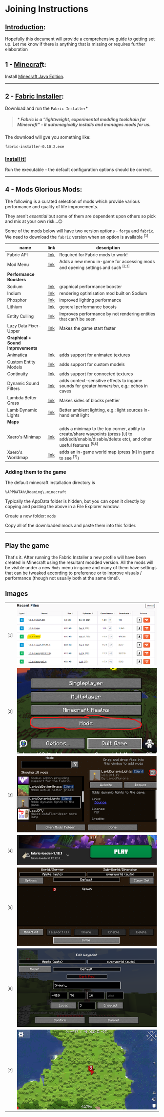 # Joining Instructions

## <ins>Introduction</ins>:
Hopefully this document will provide a comprehensive guide to getting set up.  Let me know if there is anything that is missing or requires further elaboration

## 1 - <ins>Minecraf</ins>t:
Install [Minecraft Java Edition](https://www.minecraft.net/en-us/store/minecraft-java-edition).

---
## 2 - <ins>Fabric Installer</ins>:
Download and run the `Fabric Installer`*

> ##### * Fabric is a "lightweight, experimental modding toolchain for Minecraft" - it automagically installs and manages mods for us.

The download will gve you something like:

    fabric-installer-0.10.2.exe


### <ins>Install it!</ins> 
Run the executable - the default configuration options should be correct.

---

## 4 - Mods Glorious Mods:
The following is a curated selection of mods which provide various performance and quality of life improvements.

They aren't _essential_ but some of them are dependent upon others so pick and mix at your own risk...😉

Some of the mods below will have two version options - `forge` and `fabric`.  We need to download the `fabric` version when an option is available <sup>[`1`]</sup>


| name | link | description |
|---|---|---|
|Fabric API|[link](https://www.curseforge.com/minecraft/mc-mods/fabric-api/files)|Required for Fabric mods to work!|
|Mod Menu|[link](https://www.curseforge.com/minecraft/mc-mods/modmenu/files)| Adds a new menu in-game for accessing mods and opening settings and such <sup>[`2`,`3`]|
|**Performance Boosters** |
|Sodium| [link](https://www.curseforge.com/minecraft/mc-mods/sodium/files) | graphical performance booster |
|Indium| [link](https://www.curseforge.com/minecraft/mc-mods/indium/files) | rendering optimisation mod built on Sodium | 
|Phosphor| [link](https://www.curseforge.com/minecraft/mc-mods/phosphor/files)| improved lighting performance |
|Lithium| [link](https://www.curseforge.com/minecraft/mc-mods/lithium/files) | general performance boosts |
|Entity Culling|[link](https://www.curseforge.com/minecraft/mc-mods/entityculling/files)|Improves performance by not rendering entities that can't be seen|
|Lazy Data Fixer-Upper|[link](https://www.curseforge.com/minecraft/mc-mods/lazydfu/files)|Makes the game start faster|
| **Graphical + Sound Improvements** |
|Animatica|[link](https://www.curseforge.com/minecraft/mc-mods/animatica/files)| adds support for animated textures |
|Custom Entity Models|[link](https://www.curseforge.com/minecraft/mc-mods/custom-entity-models-cem/files)| adds support for custom models |
|Continuity|[link](https://www.curseforge.com/minecraft/mc-mods/continuity/files)|adds support for connected textures|
|Dynamic Sound Filters|[link](https://www.curseforge.com/minecraft/mc-mods/dynamic-sound-filters/files)| adds context-sensitive effects to ingame sounds for greater *immersion*, e.g.: echos in caves|
|Lambda Better Grass|[link](https://www.curseforge.com/minecraft/mc-mods/lambdabettergrass/files)|Makes sides of blocks prettier|
|Lamb Dynamic Lights|[link](https://www.curseforge.com/minecraft/mc-mods/lambdynamiclights/files)|Better ambient lighting, e.g.: light sources in-hand emit light|
| **Maps** |
|Xaero's Minimap|[link](https://www.curseforge.com/minecraft/mc-mods/xaeros-minimap/files)|adds a minimap to the top corner, ability to create/share waypoints (press [`U`] to add/edit/enable/disable/delete etc), and other useful features <sup>[`5`,`6`]</sup>|
|Xaero's Worldmap|[link](https://www.curseforge.com/minecraft/mc-mods/xaeros-world-map/files)|adds an in-game world map (press [`M`] in game to see <sup>[`7`]</sup>)

### Adding them to the game
The default minecraft installation directory is

``` 
%APPDATA%\Roaming\.minecraft 
```

Typically the AppData folder is hidden, but you can open it directly by copying and pasting the above in a File Explorer window.

Create a new folder: `mods`

Copy all of the downloaded mods and paste them into this folder.

---

## Play the game

That's it.  After running the Fabric Installer a new profile will have been created in Minecraft using the resultant modded version.  All the mods will be visible under a new `Mods` menu in-game and many of them have settings that can be tweaked according to preference or to improve visuals / performance (though not usually both at the same time!).

## Images
| | |
| --- | --- |
|[`1`] |![Fabric Not Forge](images/fabric_not_forge.png) |
|[`2`] |![Mods Menu 1](images/mods_menu_1.png) |
|[`3`] |![Mods Menu 2](images/mods_menu_2.png) |
|[`4`] |![Fabric Profile](images/new_fabric_profile.png)
|[`5`] |![Waypoints 1](images/waypoints_1.png)
|[`6`] |![Waypoints 2](images/waypoints_2.png)
|[`7`] |![Worldmap](images/worldmap.png)
